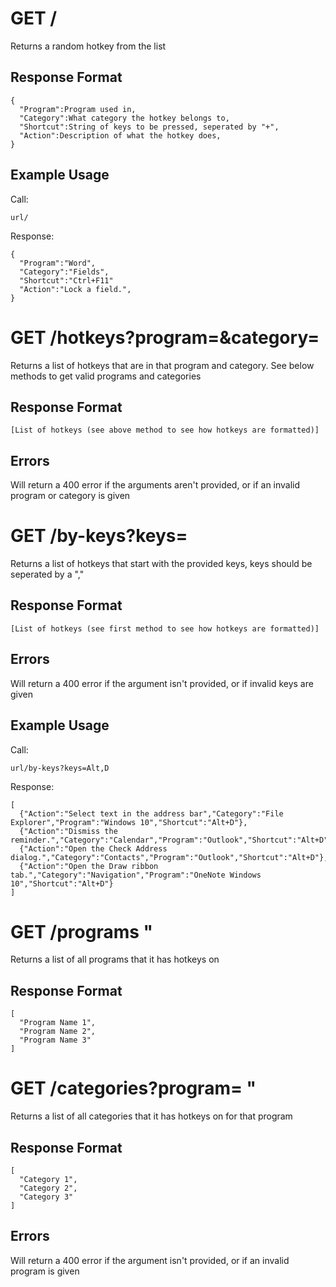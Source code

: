 # GET / #
Returns a random hotkey from the list

## Response Format ##
```
{
  "Program":Program used in,
  "Category":What category the hotkey belongs to,
  "Shortcut":String of keys to be pressed, seperated by "+",
  "Action":Description of what the hotkey does,
}
```

## Example Usage ##
Call:
```
url/
```
Response:
```
{
  "Program":"Word",
  "Category":"Fields",
  "Shortcut":"Ctrl+F11"
  "Action":"Lock a field.",
}
```

# GET /hotkeys?program=&category= #
Returns a list of hotkeys that are in that program and category. See below methods to get valid programs and categories

## Response Format ##
```
[List of hotkeys (see above method to see how hotkeys are formatted)]
```

## Errors ##
Will return a 400 error if the arguments aren't provided, or if an invalid program or category is given

# GET /by-keys?keys= #
Returns a list of hotkeys that start with the provided keys, keys should be seperated by a ","

## Response Format ##
```
[List of hotkeys (see first method to see how hotkeys are formatted)]
```

## Errors ##
Will return a 400 error if the argument isn't provided, or if invalid keys are given

## Example Usage ##
Call:
```
url/by-keys?keys=Alt,D
```
Response:
```
[
  {"Action":"Select text in the address bar","Category":"File Explorer","Program":"Windows 10","Shortcut":"Alt+D"},
  {"Action":"Dismiss the reminder.","Category":"Calendar","Program":"Outlook","Shortcut":"Alt+D"},
  {"Action":"Open the Check Address dialog.","Category":"Contacts","Program":"Outlook","Shortcut":"Alt+D"},
  {"Action":"Open the Draw ribbon tab.","Category":"Navigation","Program":"OneNote Windows 10","Shortcut":"Alt+D"}
]
```

# GET /programs "
Returns a list of all programs that it has hotkeys on

## Response Format ##
```
[
  "Program Name 1",
  "Program Name 2",
  "Program Name 3"
]
```

# GET /categories?program= "
Returns a list of all categories that it has hotkeys on for that program

## Response Format ##
```
[
  "Category 1",
  "Category 2",
  "Category 3"
]
```

## Errors ##
Will return a 400 error if the argument isn't provided, or if an invalid program is given
